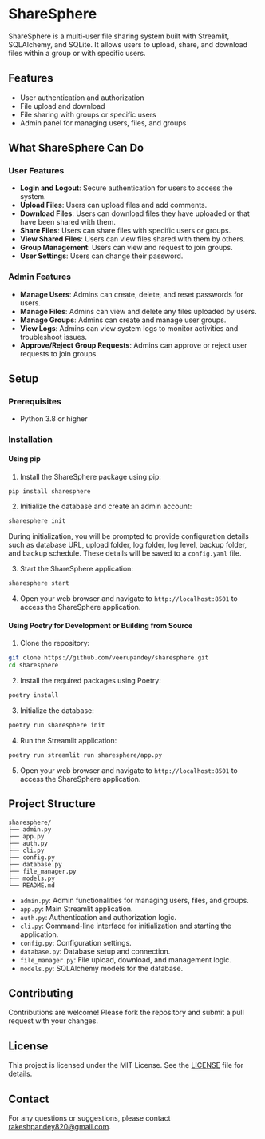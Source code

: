 # ShareSphere

ShareSphere is a multi-user file sharing system built with Streamlit, SQLAlchemy, and SQLite. It allows users to upload, share, and download files within a group or with specific users.

## Features

- User authentication and authorization
- File upload and download
- File sharing with groups or specific users
- Admin panel for managing users, files, and groups

## What ShareSphere Can Do

### User Features

- **Login and Logout**: Secure authentication for users to access the system.
- **Upload Files**: Users can upload files and add comments.
- **Download Files**: Users can download files they have uploaded or that have been shared with them.
- **Share Files**: Users can share files with specific users or groups.
- **View Shared Files**: Users can view files shared with them by others.
- **Group Management**: Users can view and request to join groups.
- **User Settings**: Users can change their password.

### Admin Features

- **Manage Users**: Admins can create, delete, and reset passwords for users.
- **Manage Files**: Admins can view and delete any files uploaded by users.
- **Manage Groups**: Admins can create and manage user groups.
- **View Logs**: Admins can view system logs to monitor activities and troubleshoot issues.
- **Approve/Reject Group Requests**: Admins can approve or reject user requests to join groups.

## Setup

### Prerequisites

- Python 3.8 or higher

### Installation

#### Using pip

1. Install the ShareSphere package using pip:

```sh
pip install sharesphere
```

2. Initialize the database and create an admin account:

```sh
sharesphere init
```

During initialization, you will be prompted to provide configuration details such as database URL, upload folder, log folder, log level, backup folder, and backup schedule. These details will be saved to a `config.yaml` file.

3. Start the ShareSphere application:

```sh
sharesphere start
```

4. Open your web browser and navigate to `http://localhost:8501` to access the ShareSphere application.

#### Using Poetry for Development or Building from Source

1. Clone the repository:

```sh
git clone https://github.com/veerupandey/sharesphere.git
cd sharesphere
```

2. Install the required packages using Poetry:

```sh
poetry install
```

3. Initialize the database:

```sh
poetry run sharesphere init
```

4. Run the Streamlit application:

```sh
poetry run streamlit run sharesphere/app.py
```

5. Open your web browser and navigate to `http://localhost:8501` to access the ShareSphere application.

## Project Structure

```
sharesphere/
├── admin.py
├── app.py
├── auth.py
├── cli.py
├── config.py
├── database.py
├── file_manager.py
├── models.py
└── README.md
```

- `admin.py`: Admin functionalities for managing users, files, and groups.
- `app.py`: Main Streamlit application.
- `auth.py`: Authentication and authorization logic.
- `cli.py`: Command-line interface for initialization and starting the application.
- `config.py`: Configuration settings.
- `database.py`: Database setup and connection.
- `file_manager.py`: File upload, download, and management logic.
- `models.py`: SQLAlchemy models for the database.

## Contributing

Contributions are welcome! Please fork the repository and submit a pull request with your changes.

## License

This project is licensed under the MIT License. See the [LICENSE](LICENSE) file for details.

## Contact

For any questions or suggestions, please contact [rakeshpandey820@gmail.com](mailto:rakeshpandey820@gmail.com).
